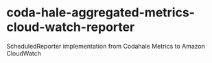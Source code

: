 # coda-hale-aggregated-metrics-cloud-watch-reporter
ScheduledReporter implementation from Codahale Metrics to Amazon CloudWatch
